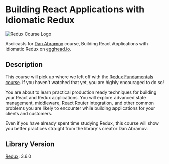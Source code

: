 # Building React Applications with Idiomatic Redux

![Redux Course Logo](https://d2eip9sf3oo6c2.cloudfront.net/series/covers/000/000/053/full/redux-solutions-cover.png?1464725666)

Asciicasts for [Dan Abramov](https://github.com/gaearon) course, Building React Applications with Idiomatic Redux on [egghead.io](https://egghead.io/courses/building-react-applications-with-idiomatic-redux).


## Description
This course will pick up where we left off with the [Redux Fundamentals course](https://egghead.io/series/getting-started-with-redux). If you haven't watched that yet, you are highly encouraged to do so!

You are about to learn practical production ready techniques for building your React and Redux applications. You will explore advanced state management, middleware, React Router integration, and other common problems you are likely to encounter while building applications for your clients and customers.

Even if you have already spent time studying Redux, this course will show you better practices straight from the library's creator Dan Abramov.

## Library Version
[Redux](http://redux.js.org/docs/introduction/): 3.6.0
